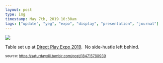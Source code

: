 ```yaml
---
layout: post
type: img
timestamp: May 7th, 2019 10:30am
tags: ["update", "yeg", "expo", "display", "presentation", "journal"]
---
```

<img src="https://saturdayxiii.github.io/media/184715780939.jpg"/>

Table set up at <a href="https://www.direct-play.com/portfolio/direct-play-expo-spring-2019-2/" target="_blank">Direct Play Expo 2019</a>.  No side-hustle left behind.
 
  
<small>source: https://saturdayxiii.tumblr.com/post/184715780939</small>